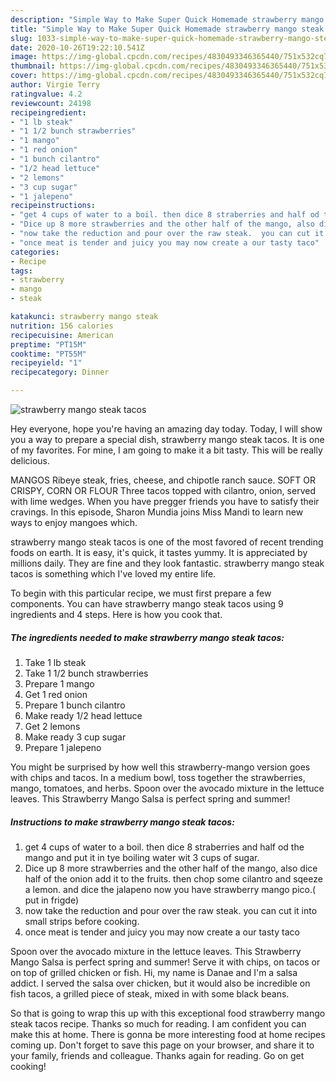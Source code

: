 ```yaml
---
description: "Simple Way to Make Super Quick Homemade strawberry mango steak tacos"
title: "Simple Way to Make Super Quick Homemade strawberry mango steak tacos"
slug: 1033-simple-way-to-make-super-quick-homemade-strawberry-mango-steak-tacos
date: 2020-10-26T19:22:10.541Z
image: https://img-global.cpcdn.com/recipes/4830493346365440/751x532cq70/strawberry-mango-steak-tacos-recipe-main-photo.jpg
thumbnail: https://img-global.cpcdn.com/recipes/4830493346365440/751x532cq70/strawberry-mango-steak-tacos-recipe-main-photo.jpg
cover: https://img-global.cpcdn.com/recipes/4830493346365440/751x532cq70/strawberry-mango-steak-tacos-recipe-main-photo.jpg
author: Virgie Terry
ratingvalue: 4.2
reviewcount: 24198
recipeingredient:
- "1 lb steak"
- "1 1/2 bunch strawberries"
- "1 mango"
- "1 red onion"
- "1 bunch cilantro"
- "1/2 head lettuce"
- "2 lemons"
- "3 cup sugar"
- "1 jalepeno"
recipeinstructions:
- "get 4 cups of water to a boil. then dice 8 straberries and half od the mango and put it in tye boiling water wit 3 cups of sugar."
- "Dice up 8 more strawberries and the other half of the mango, also dice half of the onion add it to the fruits. then chop some cilantro and sqeeze a lemon. and dice the jalapeno now you have strawberry mango pico.( put in frigde)"
- "now take the reduction and pour over the raw steak.  you can cut it into small strips before cooking."
- "once meat is tender and juicy you may now create a our tasty taco"
categories:
- Recipe
tags:
- strawberry
- mango
- steak

katakunci: strawberry mango steak 
nutrition: 156 calories
recipecuisine: American
preptime: "PT15M"
cooktime: "PT55M"
recipeyield: "1"
recipecategory: Dinner

---
```



![strawberry mango steak tacos](https://img-global.cpcdn.com/recipes/4830493346365440/751x532cq70/strawberry-mango-steak-tacos-recipe-main-photo.jpg)

Hey everyone, hope you're having an amazing day today. Today, I will show you a way to prepare a special dish, strawberry mango steak tacos. It is one of my favorites. For mine, I am going to make it a bit tasty. This will be really delicious.

MANGOS Ribeye steak, fries, cheese, and chipotle ranch sauce. SOFT OR CRISPY, CORN OR FLOUR Three tacos topped with cilantro, onion, served with lime wedges. When you have pregger friends you have to satisfy their cravings. In this episode, Sharon Mundia joins Miss Mandi to learn new ways to enjoy mangoes which.

strawberry mango steak tacos is one of the most favored of recent trending foods on earth. It is easy, it's quick, it tastes yummy. It is appreciated by millions daily. They are fine and they look fantastic. strawberry mango steak tacos is something which I've loved my entire life.


To begin with this particular recipe, we must first prepare a few components. You can have strawberry mango steak tacos using 9 ingredients and 4 steps. Here is how you cook that.

<!--inarticleads1-->

##### The ingredients needed to make strawberry mango steak tacos:

1. Take 1 lb steak
1. Take 1 1/2 bunch strawberries
1. Prepare 1 mango
1. Get 1 red onion
1. Prepare 1 bunch cilantro
1. Make ready 1/2 head lettuce
1. Get 2 lemons
1. Make ready 3 cup sugar
1. Prepare 1 jalepeno


You might be surprised by how well this strawberry-mango version goes with chips and tacos. In a medium bowl, toss together the strawberries, mango, tomatoes, and herbs. Spoon over the avocado mixture in the lettuce leaves. This Strawberry Mango Salsa is perfect spring and summer! 

<!--inarticleads2-->

##### Instructions to make strawberry mango steak tacos:

1. get 4 cups of water to a boil. then dice 8 straberries and half od the mango and put it in tye boiling water wit 3 cups of sugar.
1. Dice up 8 more strawberries and the other half of the mango, also dice half of the onion add it to the fruits. then chop some cilantro and sqeeze a lemon. and dice the jalapeno now you have strawberry mango pico.( put in frigde)
1. now take the reduction and pour over the raw steak.  you can cut it into small strips before cooking.
1. once meat is tender and juicy you may now create a our tasty taco


Spoon over the avocado mixture in the lettuce leaves. This Strawberry Mango Salsa is perfect spring and summer! Serve it with chips, on tacos or on top of grilled chicken or fish. Hi, my name is Danae and I&#39;m a salsa addict. I served the salsa over chicken, but it would also be incredible on fish tacos, a grilled piece of steak, mixed in with some black beans. 

So that is going to wrap this up with this exceptional food strawberry mango steak tacos recipe. Thanks so much for reading. I am confident you can make this at home. There is gonna be more interesting food at home recipes coming up. Don't forget to save this page on your browser, and share it to your family, friends and colleague. Thanks again for reading. Go on get cooking!
